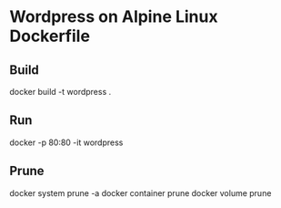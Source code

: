 # Wordpress on Alpine Linux Dockerfile
## Build
docker build -t wordpress .
## Run
docker -p 80:80 -it wordpress
## Prune
docker system prune -a
docker container prune
docker volume prune
